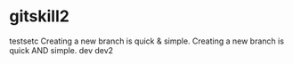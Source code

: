 # gitskill2
testsetc
Creating a new branch is quick & simple.
Creating a new branch is quick AND simple.
dev
dev2